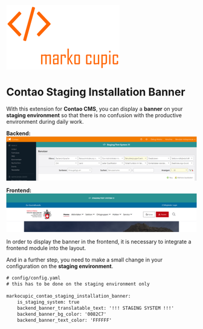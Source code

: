 ![Alt text](docs/logo.png?raw=true "logo")

# Contao Staging Installation Banner

With this extension for **Contao CMS**, you can display a **banner** on your **staging environment** so that there is no confusion with the productive environment during daily work.

**Backend:**
![Alt text](docs/backend.png?raw=true "backend")

**Frontend:**
![Alt text](docs/frontend.png?raw=true "frontend")

In order to display the banner in the frontend, it is necessary to integrate a frontend module into the layout.

And in a further step, you need to make a small change in your configuration on the **staging environment**.

```
# config/config.yaml
# this has to be done on the staging environment only

markocupic_contao_staging_installation_banner:
    is_staging_system: true
    backend_banner_translatable_text: '!!! STAGING SYSTEM !!!'
    backend_banner_bg_color: '0082C7'
    backend_banner_text_color: 'FFFFFF'
```
